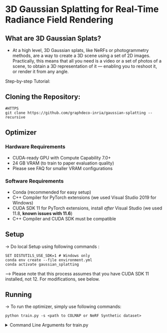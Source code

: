 # 3D Gaussian Splatting for Real-Time Radiance Field Rendering


## What are 3D Gaussian Splats?
- At a high level, 3D Gaussian splats, like NeRFs or photogrammetry methods, are a way to create a 3D scene using a set of 2D images. Practically, this means that all you need is a video or a set of photos of a scene, to obtain a 3D representation of it — enabling you to reshoot it, or render it from any angle.

Step-by-step Tutorial:

## Cloning the Repository: 

	#HTTPS
	git clone https://github.com/graphdeco-inria/gaussian-splatting --recursive

## Optimizer

### Hardware Requirements

- CUDA-ready GPU with Compute Capability 7.0+
- 24 GB VRAM (to train to paper evaluation quality)
- Please see FAQ for smaller VRAM configurations

### Software Requirements
- Conda (recommended for easy setup)
- C++ Compiler for PyTorch extensions (we used Visual Studio 2019 for Windows)
- CUDA SDK 11 for PyTorch extensions, install *after* Visual Studio (we used 11.8, **known issues with 11.6**)
- C++ Compiler and CUDA SDK must be compatible
   				
## Setup
-> Do local Setup using following commands :

	SET DISTUTILS_USE_SDK=1 # Windows only
	conda env create --file environment.yml
	conda activate gaussian_splatting

--> Please note that this process assumes that you have CUDA SDK 11 installed, not 12. For modifications, see below.

## Running 
-> To run the optimizer, simply use following commands:
	
	python train.py -s <path to COLMAP or NeRF Synthetic dataset>

<details><summary>Command Line Arguments for train.py</summary> 

  #### --source_path / -s
  Path to the source directory containing a COLMAP or Synthetic NeRF data set.
  #### --model_path / -m 
  Path where the trained model should be stored (```output/<random>``` by default).
  #### --images / -i
  Alternative subdirectory for COLMAP images (```images``` by default).
  #### --eval
  Add this flag to use a MipNeRF360-style training/test split for evaluation.

## Evaluation

--> By default, the trained models use all available images in the dataset. To train them while withholding a test set for evaluation, use the --eval flag.     
--> This way, you can render training/test sets and produce error metrics as follows:

	python train.py -s <path to COLMAP or NeRF Synthetic dataset> --eval # Train with train/test split
	python render.py -m <path to trained model> # Generate renderings
	python metrics.py -m <path to trained model> # Compute error metrics on renderings

--> Command Line Arguments for render.py : 
			
			--model_path / -m  : Path to the trained model directory you want to create renderings for.
			--source_path / -s : Path to the source directory containing a COLMAP or Synthetic NeRF data set.
			--images / -i      : Alternative subdirectory for COLMAP images (images by default).
			--resolution / -r  : Changes the resolution of the loaded images before training. If provided 1, 2, 4 or 8, uses original, 1/2, 1/4  					     or 1/8 resolution, respectively. For all other values, rescales the width to the given number while maintaining 					     image aspect. 1 by default.
--> Command Line Arguments for metrics.py : 
	
			--model_paths / -m : Space-separated list of model paths for which metrics should be computed.

# Interactive Viewers
 
--> Our viewing solutions are based on the SIBR framework, developed by the GRAPHDECO group for several novel-view synthesis projects.

--> Installation from Source : If you cloned with submodules (e.g., using --recursive), the source code for the viewers is found in SIBR_viewers. The network 			       viewer runs within the SIBR framework for Image-based Rendering applications.	

# For Windows, simply use following commands:

		cd SIBR_viewers
		cmake -Bbuild .
		cmake --build build --target install --config RelWithDebInfo

# For Ubuntu 22.04, simply use following commands:

# Dependencies

	sudo apt install -y libglew-dev libassimp-dev libboost-all-dev libgtk-3-dev libopencv-dev libglfw3-dev libavdevice-dev libavcodec-dev libeigen3-dev 	libxxf86vm-dev libembree-dev

# Project setup
		cd SIBR_viewers
		cmake -Bbuild . -DCMAKE_BUILD_TYPE=Release # add -G Ninja to build faster
		cmake --build build -j24 --target install


# Navigation in SIBR Viewers: 

--> The SIBR interface provides several methods of navigating the scene. By default, you will be started with an FPS navigator, which you can control with W,           A, S, D, Q, E for camera translation and I, K, J, L, U, O for rotation. 

--> Alternatively, you may want to use a Trackball-style navigator (select from the floating menu). You can also snap to a camera from the data set with the     Snap to button or find the closest camera with Snap to closest. 

--> The floating menues also allow you to change the navigation speed. You can use the Scaling  Modifier to control the size of the displayed Gaussians, or show the initial point cloud.

# Running the Network Viewer : 

--> After extracting or installing the viewers, you may run the compiled SIBR_remoteGaussian_app[_config] app in <SIBR install dir>/bin, 

e.g.: ./<SIBR install dir>/bin/SIBR_remoteGaussian_app

# Running the Real-Time Viewer : 

--> After extracting or installing the viewers, you may run the compiled SIBR_gaussianViewer_app[_config] app in <SIBR install dir>/bin,

e.g.: ./<SIBR install dir>/bin/SIBR_gaussianViewer_app -m <path to trained model>


# How to train your own models? (Tutorial)

Important: before starting, Make sure that You have completed the above steps. 
--> In particular, this will require a CUDA-ready GPU with 24 GB of VRAM.

Step 1: Record the scene

Recording the scene is one of the most important steps because that's what the model will be trained on. You can either record a video (and extract the frames afterwards) or take individual photos. Be sure to move around the scene, and to capture it from different angles. Generally, the more images you have, the better the model will be. A few tips to keep in mind to get the best results:

--> Avoid moving too fast, as it can cause blurry frames (which 3D Gaussian Splats will try to reproduce)
--> Try to aim for 200-1000 images. Less than 200 images will result in a low quality model, and more than 1000 images will take a long time to process in step 2.
--> Lock the exposure of your camera. If it's not consistent between frames, it will cause flickering in the final model.

Once you're done. Place your images in a folder called input, like this:

📦 $FOLDER_PATH
 ┣ 📂 input
 ┃ ┣ 📜 000000.jpg
 ┃ ┣ 📜 000001.jpg
 ┃ ┣ 📜 ...

Step 2: Obtain Camera poses

Obtaining camera poses is probably to most finicky step of the entire process, for inexperienced users. The goal is to obtain the position and orientation of the camera for each frame. This is called the camera pose. There are several ways to do so:

-> Use COLMAP. COLMAP is a free and open-source Structure-from-Motion (SfM) software. It will take your images as input, and output the camera poses. It comes 
with a GUI and is available on Windows, Mac, and Linux.

# Installation of colmap : https://colmap.github.io/install.html

# After installed the colmap,

--> Open COLMAP GUI. On linux, you can run colmap gui in a terminal. On Windows and Mac, you can open the COLMAPapplication.

--> Start a new project by clicking on File > New project. A dialog opens up. Create a new database by clicking on New and calling it database.db. 
--> For Images, select the folder where your images are located. Then click on Save.

--> Run Feature extraction by clicking on Processing > Feature extraction. Keep most parameters as default. Check the "Shared for all images" options (if you didn't zoom in or out between frames), and set first_octave to 0 (this will be faster than with the default -1). Then click on Extract (this will take a few seconds).

--> Run Feature matching by clicking on Processing > Feature matching. Because you have recorded the object by walking around it, neighboring images should be close in space, so you can use the Sequential matching mode. This will be faster than the default Exhaustive mode (if reconstruction fails, you can try again with Exhaustive). Then click on Run (this will take a few seconds to a minute).

--> Now comes the last step: Reconstruction. This will take the longest (from a few minutes to a few hours depending on the number of images). First, click on Reconstruction > Reconstruction options. Uncheck multiple_models (since we're reconstructing a single scene) and close the window. Then start the reconstruction optimization by clicking on Reconstruction > Start reconstruction.

-->Once COLMAP has finished, you will see the camera poses in the GUI (in red) along with a sparse pointcloud of the scene. Now export the camera poses by clicking on File > Export model and save it in a folder distorted at the same level as the input folder. You can now close COLMAP.

# The folder structure of your model dataset should now look like this:

					       📦 $FOLDER_PATH
 ┣ 														 |_	📂 input
 ┣ 														 |_	📂 distorted
 ┃ ┣ 														 |_	📂 0
 ┃ ┃ 															┣ |_📜 points3D.bin
 ┃ ┃ ┣ 														 |_📜 images.bin
 ┃ ┃ ┗ 														 |_📜 cameras.bin

# run the following script:
				python convert.py -s $FOLDER_PATH --skip_matching

--> The folder structure of your model dataset should now look like this:

📦 $FOLDER_PATH
 ┣ 📂 (input)
 ┣ 📂 (distorted)
 ┣ 📂 images
 ┣ 📂 sparse
 ┃ ┣ 📂 0
 ┃ ┃ ┣ 📜 points3D.bin
 ┃ ┃ ┣ 📜 images.bin
 ┃ ┃ ┗ 📜 cameras.bin

Step 3: Train the 3D Gaussian Splatting model

				python train.py -s $FOLDER_PATH -m $FOLDER_PATH/output

-->This will save the model in the $FOLDER_PATH/output folder.

Step 4: Visualize the model
 
-->The folder structure of your model dataset should now look like this:

📦 $FOLDER_PATH
 ┣ 📂 images
 ┣ 📂 sparse
 ┣ 📂 output
 ┃ ┣ 📜 cameras.json
 ┃ ┣ 📜 cfg_args
 ┃ ┗ 📜 input.ply
 ┃ ┣ 📂 point_cloud
 ┃ ┃ ┣ 📂 iteration_7000
 ┃ ┃ ┃ ┗ 📜 point_cloud.ply
 ┃ ┃ ┣ 📂 iteration_30000
 ┃ ┃ ┃ ┗ 📜 point_cloud.ply


--> Once installed, find the SIBR_gaussianViewer_app binary and run it with the path to the model as argument:

						SIBR_gaussianViewer_app -m $FOLDER_PATH/output


## You get a beautiful visualizer of your trained model! Make sure to select Trackball mode for a better interactive experience.














